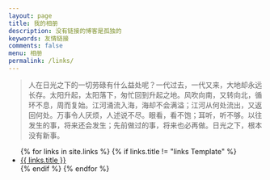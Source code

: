 ```yaml
---
layout: page
title: 我的相册
description: 没有链接的博客是孤独的
keywords: 友情链接
comments: false
menu: 相册
permalink: /links/
---
```


> 人在日光之下的一切劳碌有什么益处呢？一代过去，一代又来，大地却永远长存。太阳升起，太阳落下，匆忙回到升起之地。风吹向南，又转向北，循环不息，周而复始。江河涌流入海，海却不会满溢；江河从何处流出，又返回何处。万事令人厌烦，人述说不尽。眼看，看不饱；耳听，听不够。以往发生的事，将来还会发生；先前做过的事，将来也必再做。日光之下，根本没有新事。


<ul class="listing">
{% for links in site.links %}
{% if links.title != "links Template" %}
<li class="listing-item"><a href="{{ site.url }}{{ links.url }}">{{ links.title }}</a></li>
{% endif %}
{% endfor %}
</ul>

